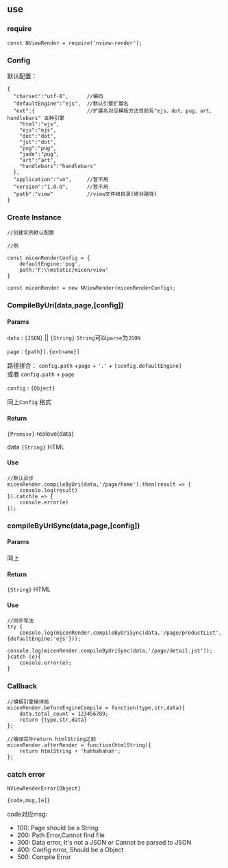 ## use

### require

```
const NViewRender = require('nview-render');
```

### Config

默认配置：
```
{
  "charset":"utf-8",      //编码
  "defaultEngine":"ejs",  //默认引擎扩展名
  "ext":{                 //扩展名对应模板方法目前有"ejs、dot、pug、art、handlebars" 五种引擎 
    "html":"ejs", 
    "ejs":"ejs",
    "dot":"dot",
    "jst":"dot",
    "pug":"pug",
    "jade":"pug",
    "art":"art",
    "handlebars":"handlebars"
  },
  "application":"vo",     //暂不用
  "version":"1.0.0",      //暂不用
  "path":"view"           //view文件根目录(绝对路径)  
}

```



### Create Instance

```
//创建实例默认配置

//例

const micenRenderConfig = {
    defaultEngine:'pug',
    path:'F:\\mstatic/micen/view'
}

const micenRender = new NViewRender(micenRenderConfig);

```

### CompileByUri(data,page,[config])

#### Params

`data` : `{JSON}` || `{String}`     `String`可以`parse`为`JSON`

`page` : `{path}[.{extname}]`

路径拼合： `config.path` +`page` + `'.'` + `[config.defaultEngine]`  
或者      `config.path` + `page`
    
`config` : `{Object}`

同上`Config` 格式
    
#### Return

`{Promise}` reslove(data)

data `{String}` HTML


#### Use

```
//默认异步
micenRender.compileByUri(data,'/page/home').then(result => {
    console.log(result)
}).catch(e => {
    console.error(e)
});

```

### compileByUriSync(data,page,[config])

#### Params

同上

#### Return

`{String}` HTML

#### Use

```
//同步写法
try {
    console.log(micenRender.compileByUriSync(data,'/page/productList',{defaultEngine:'ejs'}));
    console.log(micenRender.compileByUriSync(data,'/page/detail.jst'));
}catch (e){
    console.error(e);
}

```

### Callback
```
//模板引擎编译前
micenRender.beforeEngineCompile = function(type,str,data){
    data.total_count = 123456789;
    return {type,str,data}
};
```

```
//编译完毕return htmlString之前
micenRender.afterRender = function(htmlString){
    return htmlString + 'hahhahahah';
};

```


### catch error

`NViewRenderError{Object}`

`{code,msg,[e]}`

code对应msg:

- 100: Page should be a String
- 200: Path Error,Cannot find file
- 300: Data error, It\'s not a JSON or Cannot be parsed to JSON
- 400: Config error, Should be a Object
- 500: Compile Error